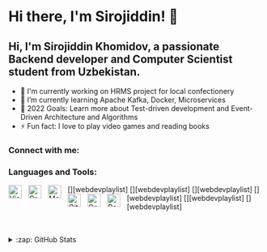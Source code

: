 # Hi there, I'm Sirojiddin! 👋 


## Hi, I'm Sirojiddin Khomidov, a passionate Backend developer and Computer Scientist student from Uzbekistan.

- 🔭 I'm currently working on HRMS project for local confectionery
- 🌱 I’m currently learning Apache Kafka, Docker, Microservices
- 🥅 2022 Goals: Learn more about Test-driven development and Event-Driven Architecture and Algorithms
- ⚡ Fun fact: I love to play video games and reading books


### Connect with me:




### Languages and Tools:

[<img align="left" alt="Visual Studio Code" width="26px" src="https://cdn.jsdelivr.net/gh/devicons/devicon/icons/vscode/vscode-original.svg" style="padding-right:10px;" />][webdevplaylist]
[<img align="left" alt="GraphQL" width="26px" src="https://cdn.jsdelivr.net/gh/devicons/devicon/icons/graphql/graphql-plain.svg" style="padding-right:10px;" />][webdevplaylist]
[<img align="left" alt="MongoDB" width="26px" src="https://cdn.jsdelivr.net/gh/devicons/devicon/icons/mongodb/mongodb-original.svg" style="padding-right:10px;" />][webdevplaylist]
[<img align="left" alt="Git" width="26px" src="https://cdn.jsdelivr.net/gh/devicons/devicon/icons/git/git-original.svg" style="padding-right:10px;" />][webdevplaylist]
[<img align="left" alt="Golang" width="26px" src="https://cdn.worldvectorlogo.com/logos/gopher.svg" style="padding-right:10px;" />][webdevplaylist]
[<img align="left" alt="PostgreSQL" width="26px" src="https://www.vectorlogo.zone/logos/postgresql/postgresql-ar21.svg" style="padding-right:10px;" />][webdevplaylist]

<br />
<br />

<details>
  <summary>:zap: GitHub Stats</summary>

  <img align="left" alt="Sirojiddin's GitHub Stats" src="https://github-readme-stats.vercel.app/api?username=Sirojiddin-KX&show_icons=true&hide_border=false&title_color=ff652f&icon_color=FFE400&bg_color=09131B&text_color=ffffff&border_color=0c1a25" />

</details>

